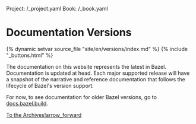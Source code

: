 Project: /_project.yaml
Book: /_book.yaml

# Documentation Versions

{% dynamic setvar source_file "site/en/versions/index.md" %}
{% include "_buttons.html" %}

The documentation on this website represents the latest in Bazel. Documentation
is updated at head. Each major supported release will have a snapshot of the
narrative and reference documentation that follows the lifecycle of Bazel's
version support.

For now, to see documentation for older Bazel versions, go to
[docs.bazel.build](https://docs.bazel.build/).

<a class="button button-with-icon button-primary" href="https://docs.bazel.build/">
  To the Archives!<span class="material-icons icon-after" aria-hidden="true">arrow_forward</span>
</a>
